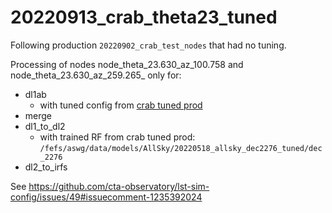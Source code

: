 #  20220913_crab_theta23_tuned

Following production `20220902_crab_test_nodes` that had no tuning.


Processing of nodes node_theta_23.630_az_100.758 and node_theta_23.630_az_259.265_ only for:
- dl1ab
    -  with tuned config from [crab tuned prod](https://github.com/cta-observatory/lstmcpipe/blob/master/production_configs/20220518_v0.9.6_allsky_dec2276_tuned/lstchain_config_dec_2276_tuned.json)
- merge
- dl1_to_dl2
    - with trained RF from crab tuned prod: `/fefs/aswg/data/models/AllSky/20220518_allsky_dec2276_tuned/dec_2276`
- dl2_to_irfs

See https://github.com/cta-observatory/lst-sim-config/issues/49#issuecomment-1235392024

